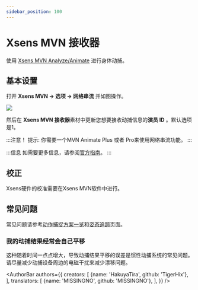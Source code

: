 ```yaml
---
sidebar_position: 100
---
```


# Xsens MVN 接收器

使用 [Xsens MVN Analyze/Animate](https://base.xsens.com/s/motion-capture-mvn-software?language=en\_US) 进行身体动捕。

## 基本设置

打开 **Xsens MVN → 选项 → 网络串流** 并如图操作。

![](/doc-img/zh-xens-1.webp)

然后在 **Xsens MVN 接收器**素材中更新您想要接收动捕信息的**演员 ID** 。默认选项是1。

:::注意！
提示: 你需要一个MVN Animate Plus 或者 Pro来使用网络串流功能。
:::

:::信息
如需要更多信息，请参阅[官方指南](https://base.xsens.com/s/article/MVN-Unity-Live-Plugin?language=en\_US)。
:::

## 校正

Xsens硬件的校准需要在Xsens MVN软件中进行。

## 常见问题

常见问题请参考[动作捕捉方案一览](overview#FAQ)和[姿态追踪](body-tracking#FAQ)页面。

### 我的动捕结果经常会自己平移

这种随着时间一点点增大，导致动捕结果平移的误差是惯性动捕系统的常见问题。请尽量减少动捕设备周边的电磁干扰来减少漂移问题。

<AuthorBar authors={{
  creators: [
    {name: 'HakuyaTira', github: 'TigerHix'},
  ],
  translators: [
    {name: 'MISSINGNO', github: 'MISSINGNO'},
  ],
}} />
